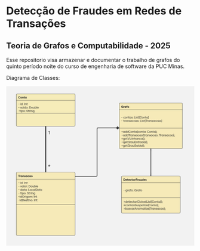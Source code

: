 # Detecção de Fraudes em Redes de Transações
## Teoria de Grafos e Computabilidade - 2025

Esse repositorio visa armazenar e documentar o trabalho de grafos do quinto período noite do curso de engenharia de software da PUC Minas.

Diagrama de Classes:

![Diagrama de Classes](Documentacao/UML/GrafosUML.jpg)


